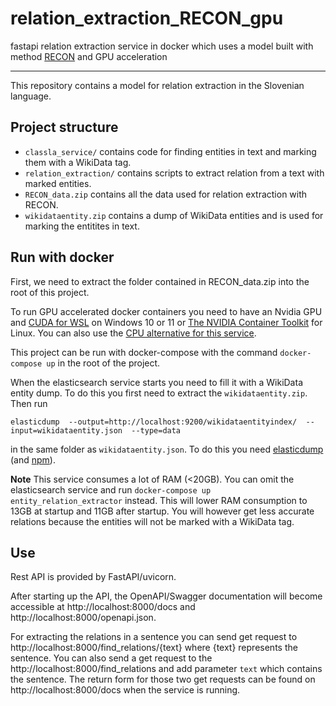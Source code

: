 # relation_extraction_RECON_gpu
fastapi relation extraction service in docker which uses a model built with method [RECON](https://github.com/ansonb/RECON) and GPU acceleration

---

This repository contains a model for relation extraction in the Slovenian language. 

## Project structure

- `classla_service/` contains code for finding entities in text and marking them with a WikiData tag.
- `relation_extraction/` contains scripts to extract relation from a text with marked entities.
- `RECON_data.zip` contains all the data used for relation extraction with RECON.
- `wikidataentity.zip` contains a dump of WikiData entities and is used for marking the entitites in text.


## Run with docker

First, we need to extract the folder contained in RECON_data.zip into the root of this project.

To run GPU accelerated docker containers you need to have an Nvidia GPU and [CUDA for WSL](https://docs.nvidia.com/cuda/wsl-user-guide/index.html) on Windows 10 or 11
or [The NVIDIA Container Toolkit](https://docs.nvidia.com/datacenter/cloud-native/container-toolkit/install-guide.html) for Linux. You can also use the 
[CPU alternative for this service](https://github.com/MiStr1/relation_extraction_BERT_cpu).

This project can be run with docker-compose with the command `docker-compose up` in the root of the project.

When the elasticsearch service starts you need to fill it with a WikiData entity dump. To do this you first need to extract the `wikidataentity.zip`.
Then run 

`elasticdump  --output=http://localhost:9200/wikidataentityindex/  --input=wikidataentity.json  --type=data`

in the same folder as `wikidataentity.json`. To do this you need [elasticdump](https://www.npmjs.com/package/elasticdump) (and [npm](https://www.npmjs.com)).

**Note** This service consumes a lot of RAM (<20GB). You can omit the elasticsearch service and run `docker-compose up entity_relation_extractor` instead. This will lower RAM
consumption to 13GB at startup and 11GB after startup. You will however get less accurate relations because the entities will not be marked with a WikiData tag.

 
 ## Use
 
 Rest API is provided by FastAPI/uvicorn.
 
 After starting up the API, the OpenAPI/Swagger documentation will become accessible at http://localhost:8000/docs and http://localhost:8000/openapi.json.
 
 For extracting the relations in a sentence you can send get request to http://localhost:8000/find_relations/{text} where {text} represents the sentence.
 You can also send a get request to the http://localhost:8000/find_relations and add parameter `text` which contains the sentence. The return form for those
 two get requests can be found on http://localhost:8000/docs when the service is running.
 
